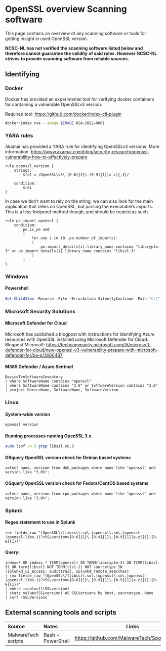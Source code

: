 # OpenSSL overview Scanning software

This page contains an overview of any scanning software or tools for getting insight in used OpenSSL version. 

**NCSC-NL has not verified the scanning software listed below and therefore cannot guarantee the validity of said rules.
However NCSC-NL strives to provide scanning software from reliable sources.**

## Identifying

### Docker

Docker has provided an experimental tool for verifying docker containers for containing a vulnerable OpenSSLv3 version. 

Required tool: https://github.com/docker/index-cli-plugin

```bash
docker-index cve --image $IMAGE DSA-2022–0001
```

### YARA rules

Akamai has provided a YARA rule for identifying OpenSSLv3 versions. More information: https://www.akamai.com/blog/security-research/openssl-vulnerability-how-to-effectively-prepare

```
rule openssl_version {
	strings:
		$re1 = /OpenSSL\s3\.[0-6]{1}\.[0-9]{1}[a-z]{,1}/
	
	condition:
		$re1
}
```

In case we don’t want to rely on the string, we can also look for the main application that relies on OpenSSL, but parsing the executable’s imports. This is a less foolproof method though, and should be treated as such.

```
rule pe_import_openssl {
    condition:
        pe.is_pe and
        (
            for any i in (0..pe.number_of_imports):
            (
                pe.import_details[i].library_name contains "libcrypto-3" or pe.import_details[i].library_name contains "libssl-3"
            )
        )
}
```

### Windows

#### Powershell

```powershell
Get-ChildItem -Recurse -File -ErrorAction SilentlyContinue -Path "C:\" -Filter "libssl*"
```

### Microsoft Security Solutions

#### Microsoft Defender for Cloud
Microsoft has published a blogpost with instructions for identifying Azure resources with OpenSSL installed using Microsoft Defender for Cloud.
Blogpost Microsoft: https://techcommunity.microsoft.com/t5/microsoft-defender-for-cloud/new-openssl-v3-vulnerability-prepare-with-microsoft-defender-for/ba-p/3666487

#### M365 Defender / Azure Sentinel
```
DeviceTvmSoftwareInventory
| where SoftwareName contains "openssl"
| where SoftwareName contains "3.0" or SoftwareVersion contains "3.0"
| project DeviceName, SoftwareName, SoftwareVersion
```

### Linux

#### System-wide version
```bash
openssl version
```

#### Running processes running OpenSSL 3.x 
```bash
sudo lsof -n | grep libssl.so.3 
```

#### OSquery OpenSSL version check for Debian based systems
```
select name, version from deb_packages where name like "openssl" and version like "3.0%";
```

#### OSquery OpenSSL version check for Fedora/CentOS based systems
```
select name, version from rpm_packages where name like "openssl" and version like "3.0%";
```

### Splunk
#### Regex statement to use in Splunk
```
rex field=_raw "(OpenSSL\/|libssl\.so\.|openssl\.so\.|openssl-|openssl-libs-)(?<SSLversion>[0-6]{1}\.[0-9]{1}\.[0-9]{1}[a-z]{1}|[0-6]{1})"
```
#### Query:
```
index=* OR index=_* TERM(openssl) OR TERM(libcrypto-3) OR TERM(libssl-3) OR term(libssl) NOT TERM(tls1.2) NOT sourcetype IN (splunkd_ui_access, audittrail, splunkd_remote_searches)
| rex field=_raw "(OpenSSL\/|libssl\.so\.|openssl\.so\.|openssl-|openssl-libs-)(?<SSLversion>[0-6]{1}\.[0-9]{1}\.[0-9]{1}[a-z]{1}|[0-6]{1})"
| where isnotnull(SSLversion)
| stats values(SSLversion) AS SSLVersions by host, sourcetype, Name
| sort -SSLVersions
```

## External scanning tools and scripts

| Source      | Notes        | Links |
|:----------------|:----------------|:---------------:|
| MalwareTech scripts | Bash + PowerShell | https://github.com/MalwareTech/SpookySSLTools |

